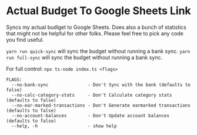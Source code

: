 # Actual Budget To Google Sheets Link

Syncs my actual budlget to Google Sheets.
Does also a bunch of statistics that might not be helpful for other folks.
Please feel free to pick any code you find useful.

`yarn run quick-sync` will sync the budget without running a bank sync.
`yarn run full-sync` will sync the budget without running a bank sync.

For full control: `npx ts-node index.ts <flags>`
```
FLAGS:
  --no-bank-sync               - Don't Sync with the bank (defaults to false)
  --no-calc-category-stats     - Don't Calculate category stats (defaults to false)
  --no-ear-marked-transactions - Don't Generate earmarked transactions (defaults to false)
  --no-account-balances        - Don't Update account balances (defaults to false)
  --help, -h                   - show help
```